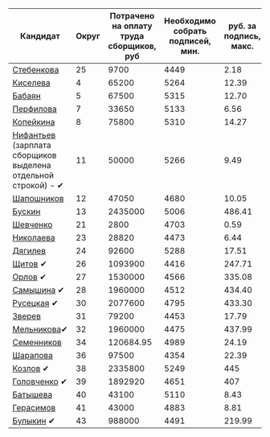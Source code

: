 Кандидат | Округ | Потрачено на оплату труда сборщиков, руб | Необходимо собрать подписей, мин. | руб. за подпись, макс.
--|---|----|----|----|
[Стебенкова](http://mosgorizbirkom.ru/documents/10279/18905811/oik25_3-6-3.pdf/7582bba1-c917-4f7f-90a0-f0c59a7b81cd) | 25 | 9700 | 4449 | 2.18 |
[Киселева](http://www.mosgorizbirkom.ru/documents/10279/18905811/oik04_3-6-3.pdf/0ee6d500-1b7e-462f-8b87-88dbf60de360) | 4 | 65200 | 5264 | 12.39|
[Бабаян](http://www.mosgorizbirkom.ru/documents/10279/18905811/oik05_3-6-3.pdf/4758c4b4-ff7e-450d-b0c5-2d9818c663f0) | 5 | 67500 | 5315 | 12.70 |
| [Перфилова](http://www.mosgorizbirkom.ru/documents/10279/18905811/oik07_3-6-3.pdf/30a11793-9495-48e7-ad69-b959f18f4411) | 7 | 33650 | 5133 | 6.56 |
| [Копейкина](http://www.mosgorizbirkom.ru/documents/10279/18905811/oik08_3-6-3.pdf/f8bfc0d3-13cf-47f5-9703-a8939d400f0e)| 8| 75800 | 5310 | 14.27 |
[Нифантьев](http://www.mosgorizbirkom.ru/documents/10279/18905811/oik11_3-6-3.pdf/4ef1c2b3-393e-4079-8345-0b35e4451d8c) (зарплата сборщиков выделена отдельной строкой) - ✔ | 11 | 50000 | 5266 | 9.49
[Шапошников](http://www.mosgorizbirkom.ru/documents/10279/18905811/oik12_3-6-3.pdf/564ca1f2-1443-4dea-befd-d9c967f4bb3f) | 12 |  47050 | 4680 | 10.05
[Бускин](http://www.mosgorizbirkom.ru/documents/10279/18905811/oik13_3-6-3.pdf/d26e2d79-8344-48f0-afef-b7b0e6f32d5d) | 13 | 2435000 | 5006 | 486.41
[Шевченко](http://www.mosgorizbirkom.ru/documents/10279/18905811/oik21_3-6-3.pdf/a097685b-5188-4982-aa39-f94613153f28) | 21 | 2800 | 4703| 0.59 |
[Николаева](http://www.mosgorizbirkom.ru/documents/10279/18905811/oik23_3-6-3.pdf/6bfbab1d-9d21-4256-abc3-d288e72e1cc2) | 23 | 28820 | 4473 | 6.44 |
[Дягилев](http://www.mosgorizbirkom.ru/documents/10279/18905811/oik24_3-6-3.pdf/39d19b3e-d54b-4a73-ac13-924eddbcdc77)| 24| 92600 | 5288 | 17.51 |
[Щитов](http://www.mosgorizbirkom.ru/documents/10279/18905811/oik26_3-6-3.pdf/5c726848-8ba0-4ea5-a28e-6a27c397d20e) ✔|26|1093900|4416|247.71|
[Орлов](http://www.mosgorizbirkom.ru/documents/10279/18905811/oik27_3-6-3.pdf/35f34158-8706-4886-9002-d020381755d5) ✔|27|1530000|4566|335.08|
[Самышина](http://www.mosgorizbirkom.ru/documents/10279/18905811/oik28_3-6-3.pdf/b046af81-0796-4a2a-b1b0-a7fbaa679363) ✔|28|1960000|4512|434.40|
[Русецкая](http://www.mosgorizbirkom.ru/documents/10279/18905811/oik30_3-6-3.pdf/ca7448b8-b00a-469c-8470-74e5e3c1a6bc) ✔|30|2077600|4795|433.30|
[Зверев](http://www.mosgorizbirkom.ru/documents/10279/18905811/oik31_3-6-3.pdf/e8070bea-7d43-4b93-8c53-662366bb5a0d)|31|79200|4453|17.79|
[Мельникова](http://www.mosgorizbirkom.ru/documents/10279/18905811/oik32_3-6-3.pdf/bbc03a7c-4621-4f4c-8dbe-c3d000561756)✔ |32|1960000|4475|437.99|
[Семенников](http://www.mosgorizbirkom.ru/documents/10279/18905811/oik34_3-6-3.pdf/db02d908-11d0-4812-99fb-83c708db2de6) |34|120684.95|4989|24.19|
[Шарапова](http://www.mosgorizbirkom.ru/documents/10279/18905811/oik36_3-6-3.pdf/4ed21d4c-8be6-4ff7-9366-c6772c7e9815)|36|97500|4354|22.39|
[Козлов](http://www.mosgorizbirkom.ru/documents/10279/18905811/oik38_3-6-3.pdf/ff673c83-3ff5-4dcc-9c5f-e8e92939ea02) ✔|38|2335800|5249|445|
[Головченко](http://mosgorizbirkom.ru/documents/10279/18735731/rs_92_2.pdf/5b4fd856-1baf-4ba6-ad58-454e1ca9853c) ✔ |39 |1892920|4651|407|
[Батышева](http://mosgorizbirkom.ru/documents/10279/18735731/rs_92_2.pdf/5b4fd856-1baf-4ba6-ad58-454e1ca9853c)|40|43100|5110|8.43|
[Герасимов](http://www.mosgorizbirkom.ru/documents/10279/18905811/oik41_3-6-3.pdf/01cd0ecd-83a6-4c94-842b-776e22d84b81)|41|43000|4883|8.81|
[Булыкин](http://www.mosgorizbirkom.ru/documents/10279/18905811/oik43_3-6-3.pdf/f4dfd6fe-9eed-4fb7-9388-87a2cb9477eb) ✔ | 43|988000|4491|219.99|
